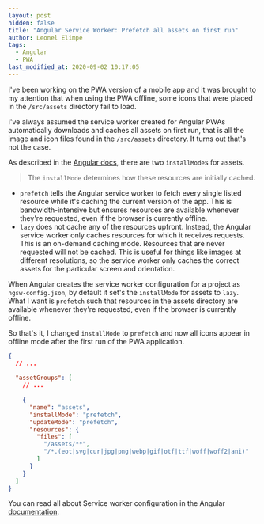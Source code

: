 ```yaml
---
layout: post
hidden: false
title: "Angular Service Worker: Prefetch all assets on first run"
author: Leonel Elimpe
tags:
  - Angular
  - PWA
last_modified_at: 2020-09-02 10:17:05
---
```

I've been working on the PWA version of a mobile app and it was brought to my attention that when using the PWA offline, some icons that were placed in the `/src/assets` directory fail to load.

I've always assumed the service worker created for Angular PWAs automatically downloads and caches all assets on first run, that is all the image and icon files found in the `/src/assets` directory. It turns out that's not the case.

As described in the [Angular docs](https://angular.io/guide/service-worker-config#installmode), there are two `installMode`s for assets.

> The `installMode` determines how these resources are initially cached.

* `prefetch` tells the Angular service worker to fetch every single listed resource while it's caching the current version of the app. This is bandwidth-intensive but ensures resources are available whenever they're requested, even if the browser is currently offline.
* `lazy` does not cache any of the resources upfront. Instead, the Angular service worker only caches resources for which it receives requests. This is an on-demand caching mode. Resources that are never requested will not be cached. This is useful for things like images at different resolutions, so the service worker only caches the correct assets for the particular screen and orientation.

When Angular creates the service worker configuration for a project as `ngsw-config.json`, by default it set's the `installMode` for assets to `lazy`. What I want is `prefetch` such that resources in the assets directory are available whenever they're requested, even if the browser is currently offline.

So that's it, I changed `installMode` to `prefetch` and now all icons appear in offline mode after the first run of the PWA application.

```json
{
  // ...
    
  "assetGroups": [
    // ...
      
    {
      "name": "assets",
      "installMode": "prefetch",
      "updateMode": "prefetch",
      "resources": {
        "files": [
          "/assets/**",
          "/*.(eot|svg|cur|jpg|png|webp|gif|otf|ttf|woff|woff2|ani)"
        ]
      }
    }
  ]
}
```

You can read all about Service worker configuration in the Angular [documentation](https://angular.io/guide/service-worker-config#service-worker-configuration).